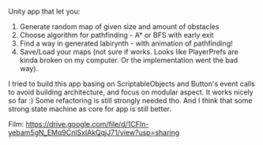 Unity app that let you:
1. Generate random map of given size and amount of obstacles
2. Choose algorithm for pathfinding - A* or BFS with early exit
3. Find a way in generated labirynth - with animation of pathfinding!
4. Save/Load your maps (not sure if works. Looks like PlayerPrefs are kinda broken on my computer. Or the implementation went the bad way).

I tried to build this app basing on ScriptableObjects and Button's event calls to avoid building architecture, and focus on modular aspect.
It works nicely so far :)
Some refactoring is still strongly needed tho. 
And I think that some strong state machine as core for app is still better.

Film:
https://drive.google.com/file/d/1CFIn-yebam5gN_EMq9CnlSxIAkQqjJ71/view?usp=sharing
